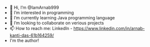 - 👋 Hi, I’m @IamArnab999
- 👀 I’m interested in programming 
- 🌱 I’m currently learning Java programming language 
- 💞️ I’m looking to collaborate on verious projects 
- 📫 How to reach me: LinkedIn - https://www.linkedin.com/in/arnab-kanti-das-61b164259/
- I'm the author!
<!---
IamArnab999/IamArnab999 is a ✨ special ✨ repository because its `README.md` (this file) appears on your GitHub profile.
You can click the Preview link to take a look at your changes.
--->
